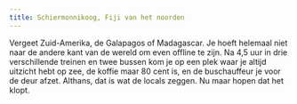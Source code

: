 ```yaml
---
title: Schiermonnikoog, Fiji van het noorden
---
```

Vergeet Zuid-Amerika, de Galapagos of Madagascar. Je hoeft helemaal niet naar de andere kant van de wereld om even offline te zijn. Na 4,5 uur in drie verschillende treinen en twee bussen kom je op een plek waar je altijd uitzicht hebt op zee, de koffie maar 80 cent is, en de buschauffeur je voor de deur afzet. Althans, dat is wat de locals zeggen. Nu maar hopen dat het klopt.

